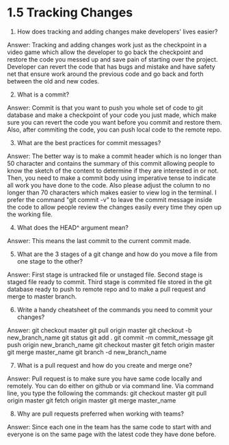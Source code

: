 # 1.5 Tracking Changes

1. How does tracking and adding changes make developers' lives easier?

Answer: Tracking and adding changes work just as the checkpoint in a video game which allow the developer to go back the checkpoint and restore the code you messed up and save pain of starting over the project. Developer can revert the code that has bugs and mistake and have safety net that ensure work around the previous code and go back and forth between the old and new codes.

2. What is a commit?

Answer: Commit is that you want to push you whole set of code to git database and make a checkpoint of your code you just made, which make sure you can revert the code you want before you commit and restore them. Also, after commiting the code, you can push local code to the remote repo.

3. What are the best practices for commit messages?

Answer: The better way is to make a commit header which is no longer than 50 character and contains the summary of this commit allowing people to know the sketch of the content to determine if they are interested in or not. Then, you need to make a commit body using imperative tense to indicate all work you have done to the code. Also please adjust the column to no longer than 70 characters which makes easier to view log in the terminal. I prefer the command "git commit -v" to leave the commit message inside the code to allow people review the changes easily every time they open up the working file.

4. What does the HEAD^ argument mean?

Answer: This means the last commit to the current commit made.

5. What are the 3 stages of a git change and how do you move a file from one stage to the other?

Answer: First stage is untracked file or unstaged file. Second stage is staged file ready to commit. Third stage is commited file stored in the git database ready to push to remote repo and to make a pull request and merge to master branch.

6. Write a handy cheatsheet of the commands you need to commit your changes?

Answer: git checkout master
        git pull origin master
        git checkout -b new_branch_name
        git status
        git add .
        git commit -m commit_message
        git push origin new_branch_name
        git checkout master
        git fetch origin master
        git merge master_name
        git branch -d new_branch_name

7. What is a pull request and how do you create and merge one?

Answer: Pull request is to make sure you have same code locally and remotely. You can do either on github or via command line. Via command line, you type the following the commands: 
  git checkout master
  git pull origin master
  git fetch origin master
  git merge master_name

8. Why are pull requests preferred when working with teams?

Answer: Since each one in the team has the same code to start with and everyone is on the same page with the latest code they have done before.
